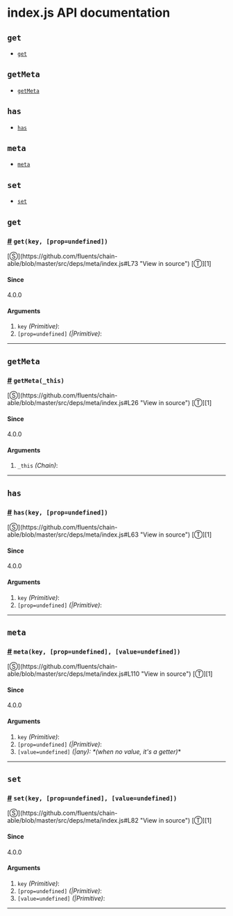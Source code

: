 # index.js API documentation

<!-- div class="toc-container" -->

<!-- div -->

## `get`
* <a href="#get">`get`</a>

<!-- /div -->

<!-- div -->

## `getMeta`
* <a href="#getMeta">`getMeta`</a>

<!-- /div -->

<!-- div -->

## `has`
* <a href="#has">`has`</a>

<!-- /div -->

<!-- div -->

## `meta`
* <a href="#meta">`meta`</a>

<!-- /div -->

<!-- div -->

## `set`
* <a href="#set">`set`</a>

<!-- /div -->

<!-- /div -->

<!-- div class="doc-container" -->

<!-- div -->

## `get`

<!-- div -->

<h3 id="get"><a href="#get">#</a>&nbsp;<code>get(key, [prop=undefined])</code></h3>
[&#x24C8;](https://github.com/fluents/chain-able/blob/master/src/deps/meta/index.js#L73 "View in source") [&#x24C9;][1]



#### Since
4.0.0

#### Arguments
1. `key` *(Primitive)*:
2. `[prop=undefined]` *(|Primitive)*:

---

<!-- /div -->

<!-- /div -->

<!-- div -->

## `getMeta`

<!-- div -->

<h3 id="getMeta"><a href="#getMeta">#</a>&nbsp;<code>getMeta(_this)</code></h3>
[&#x24C8;](https://github.com/fluents/chain-able/blob/master/src/deps/meta/index.js#L26 "View in source") [&#x24C9;][1]



#### Since
4.0.0

#### Arguments
1. `_this` *(Chain)*:

---

<!-- /div -->

<!-- /div -->

<!-- div -->

## `has`

<!-- div -->

<h3 id="has"><a href="#has">#</a>&nbsp;<code>has(key, [prop=undefined])</code></h3>
[&#x24C8;](https://github.com/fluents/chain-able/blob/master/src/deps/meta/index.js#L63 "View in source") [&#x24C9;][1]



#### Since
4.0.0

#### Arguments
1. `key` *(Primitive)*:
2. `[prop=undefined]` *(|Primitive)*:

---

<!-- /div -->

<!-- /div -->

<!-- div -->

## `meta`

<!-- div -->

<h3 id="meta"><a href="#meta">#</a>&nbsp;<code>meta(key, [prop=undefined], [value=undefined])</code></h3>
[&#x24C8;](https://github.com/fluents/chain-able/blob/master/src/deps/meta/index.js#L110 "View in source") [&#x24C9;][1]



#### Since
4.0.0

#### Arguments
1. `key` *(Primitive)*:
2. `[prop=undefined]` *(|Primitive)*:
3. `[value=undefined]` *(|any): &#42;(when no value, it's a getter)*&#42;

---

<!-- /div -->

<!-- /div -->

<!-- div -->

## `set`

<!-- div -->

<h3 id="set"><a href="#set">#</a>&nbsp;<code>set(key, [prop=undefined], [value=undefined])</code></h3>
[&#x24C8;](https://github.com/fluents/chain-able/blob/master/src/deps/meta/index.js#L82 "View in source") [&#x24C9;][1]



#### Since
4.0.0

#### Arguments
1. `key` *(Primitive)*:
2. `[prop=undefined]` *(|Primitive)*:
3. `[value=undefined]` *(|Primitive)*:

---

<!-- /div -->

<!-- /div -->

<!-- /div -->

 [1]: #get "Jump back to the TOC."
